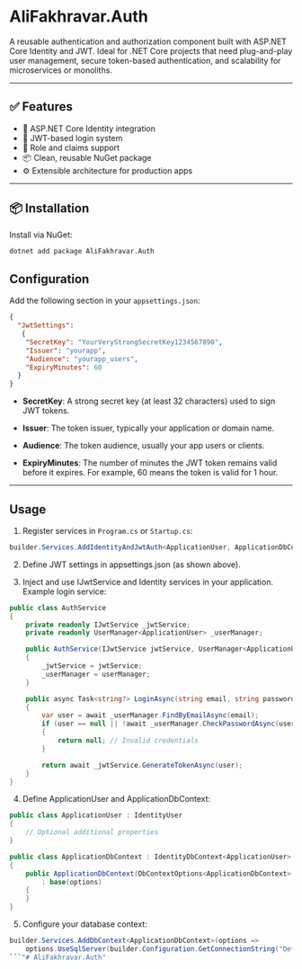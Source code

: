 ﻿# AliFakhravar.Auth

A reusable authentication and authorization component built with ASP.NET Core Identity and JWT. Ideal for .NET Core projects that need plug-and-play user management, secure token-based authentication, and scalability for microservices or monoliths.

---

## ✅ Features

- 🔐 ASP.NET Core Identity integration
- 🔑 JWT-based login system
- 👥 Role and claims support
- 📦 Clean, reusable NuGet package
- ⚙ Extensible architecture for production apps

---

## 📦 Installation

Install via NuGet:

```bash
dotnet add package AliFakhravar.Auth
```

## Configuration

Add the following section in your `appsettings.json`:

```json
{
  "JwtSettings": 
   {
    "SecretKey": "YourVeryStrongSecretKey1234567890",
    "Issuer": "yourapp",
    "Audience": "yourapp_users",
    "ExpiryMinutes": 60
  }
}
```

- **SecretKey**: A strong secret key (at least 32 characters) used to sign JWT tokens.

- **Issuer**: The token issuer, typically your application or domain name.

- **Audience**: The token audience, usually your app users or clients.

- **ExpiryMinutes**: The number of minutes the JWT token remains valid before it expires. For example, 60 means the token is valid for 1 hour.

---

## Usage

1. Register services in `Program.cs` or `Startup.cs`:

```csharp
builder.Services.AddIdentityAndJwtAuth<ApplicationUser, ApplicationDbContext>(builder.Configuration);
```
2. Define JWT settings in appsettings.json (as shown above).

3. Inject and use IJwtService and Identity services in your application. Example login service:

```csharp
public class AuthService
{
    private readonly IJwtService _jwtService;
    private readonly UserManager<ApplicationUser> _userManager;

    public AuthService(IJwtService jwtService, UserManager<ApplicationUser> userManager)
    {
        _jwtService = jwtService;
        _userManager = userManager;
    }

    public async Task<string?> LoginAsync(string email, string password)
    {
        var user = await _userManager.FindByEmailAsync(email);
        if (user == null || !await _userManager.CheckPasswordAsync(user, password))
        {
            return null; // Invalid credentials
        }

        return await _jwtService.GenerateTokenAsync(user);
    }
}
```
4. Define ApplicationUser and ApplicationDbContext:

```csharp
public class ApplicationUser : IdentityUser
{
    // Optional additional properties
}

public class ApplicationDbContext : IdentityDbContext<ApplicationUser>
{
    public ApplicationDbContext(DbContextOptions<ApplicationDbContext> options)
        : base(options)
    {
    }
}

```

5. Configure your database context:

```csharp
builder.Services.AddDbContext<ApplicationDbContext>(options =>
    options.UseSqlServer(builder.Configuration.GetConnectionString("DefaultConnection")));
```"# AliFakhravar.Auth" 
